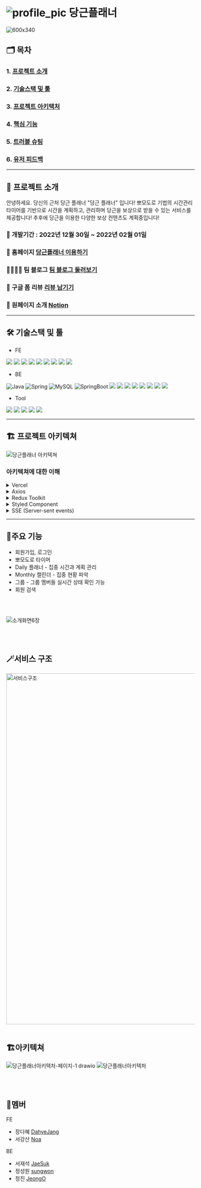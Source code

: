 
#  ![profile_pic](https://user-images.githubusercontent.com/110963294/217171052-b6d171f4-2d52-416e-9c14-9adb0e4c597b.png) 당근플래너

![600x340](https://user-images.githubusercontent.com/110963294/217157702-6b17cf6f-40f2-4611-9da9-d5e11eadca2d.png)

## 🗂️ 목차
### 1. [프로젝트 소개](#-프로젝트-소개)
### 2. [기술스택 및 툴](#-기술스택-및-툴)
### 3. [프로젝트 아키택처](#-프로젝트-아키택처)
### 4. [핵심 기능](#-핵심-기능)
### 5. [트러블 슈팅](#-트러블-슈팅)
### 6. [유저 피드백](#-유저-피드백)

<hr>

## 🚩 프로젝트 소개

안녕하세요. 당신의 근처 당근 플래너 "당근 플래너" 입니다! 
뽀모도로 기법의 시간관리 타이머를 기반으로 시간을 계획하고, 관리하며 당근을 보상으로 받을 수 있는 서비스를 제공합니다!
추후에 당근을 이용한 다양한 보상 컨텐츠도 계획중입니다!

### 📆 개발기간 : 2022년 12월 30일 ~ 2022년 02월 01일

### 🥕 홈페이지 [당근플래너 이용하기](https://www.dggnplanner.com/)

### 👨‍👨‍👧‍👧 팀 블로그 [팀 블로그 둘러보기](https://danggeunplanner.tistory.com/)

### 👄 구글 폼 리뷰 [리뷰 남기기](https://docs.google.com/forms/d/1LwUiqNQoysQiWK3vZF4Tbshc6GNsFTwIbiyQ-sgTW-U/edit)

### 📕 원페이지 소개 [Notion](https://suhjaesuk.notion.site/1131a8383e724f63b53469466b20cb99)

<hr>

## 🛠️ 기술스택 및 툴

- FE 

<img src="https://img.shields.io/badge/JavaScript-F7DF1E.svg?&style=for-the-badge&logo=JavaScript&logoColor=white"> <img src="https://img.shields.io/badge/React-0067A3.svg?&style=for-the-badge&logo=React&logoColor=white"> <img src="https://img.shields.io/badge/Redux-8B00FF.svg?&style=for-the-badge&logo=Redux&logoColor=white"> <img src="https://img.shields.io/badge/Axios-5A29E4.svg?&style=for-the-badge&logo=Axios&logoColor=white"> <img src="https://img.shields.io/badge/Yarn-2C8EBB?style=for-the-badge&logo=Yarn&logoColor=white"> <img src="https://img.shields.io/badge/styled components-DB7093?style=for-the-badge&logo=styled components&logoColor=white"> <img src="https://img.shields.io/badge/ReduxToolkit-764ABC?style=for-the-badge&logo=ReduxToolkit&logoColor=white"> <img src="https://img.shields.io/badge/HTML5-E34F26?style=for-the-badge&logo=HTML5&logoColor=white"> <img src="https://img.shields.io/badge/CSS3-1572B6?style=for-the-badge&logo=CSS3&logoColor=white">


- BE

![Java](https://img.shields.io/badge/Java-007396.svg?&style=for-the-badge&logo=Java&logoColor=white) ![Spring](https://img.shields.io/badge/Spring-6DB33F.svg?&style=for-the-badge&logo=Spring&logoColor=white) ![MySQL](https://img.shields.io/badge/MySQL-4479A1.svg?&style=for-the-badge&logo=MySQL&logoColor=white) ![SpringBoot](https://img.shields.io/badge/Spring_Boot-6DB33F.svg?&style=for-the-badge&logo=SpringBoot&logoColor=white) <img src="https://img.shields.io/badge/Spring Security-6DB33F.svg?&style=for-the-badge&logo=Spring Security&logoColor=white"> <img src="https://img.shields.io/badge/JWT-000000.svg?&style=for-the-badge&logo=JSON Web Tokens&logoColor=white"> <img src="https://img.shields.io/badge/Gradle-02303A.svg?&style=for-the-badge&logo=Gradle&logoColor=white"> <img src="https://img.shields.io/badge/NGINX-009639?style=for-the-badge&logo=NGINX&logoColor=white"> <img src="https://img.shields.io/badge/Amazon EC2-yellow?style=for-the-badge&logo=AmazonEC2&logoColor=white"> <img src="https://img.shields.io/badge/Amazon S3-yellow?style=for-the-badge&logo=AmazonS3&logoColor=white"> <img src="https://img.shields.io/badge/Github Actions-2088FF?style=for-the-badge&logo=Github Actions&logoColor=white"> <img src="https://img.shields.io/badge/Amazon RDS-527FFF?style=for-the-badge&logo=Amazon RDS&logoColor=white">

- Tool

<img src="https://img.shields.io/badge/GitHub-181717?style=for-the-badge&logo=GitHub&logoColor=white"/> <img src="https://img.shields.io/badge/Git-F05032?style=for-the-badge&logo=Git&logoColor=white"/> <img src="https://img.shields.io/badge/Slack-4A154B?style=for-the-badge&logo=Slack&logoColor=white"/> <img src="https://img.shields.io/badge/Notion-000000?style=for-the-badge&logo=Notion&logoColor=white"> <img src="https://img.shields.io/badge/Figma-F24E1E?style=for-the-badge&logo=Figma&logoColor=white">

<hr>

## 🏗️ 프로젝트 아키텍쳐

![당근플래너 아키텍쳐](https://user-images.githubusercontent.com/110963294/217158066-0b1365bb-7f69-4982-9b13-084128f81d54.png)

### 아키텍쳐에 대한 이해 

<details>
<summary> Vercel </summary>
<div markdown="1">

- 복잡한 절차없이 github 레포지토리와 연동하여 빠른 배포가 가능하며 휘발성 있는 https 주소를 이용하여 개발중에 수시로 디버깅을 편하게 할 수 있는 vercel을 선택하여 배포하였습니다.

</div>
</details>

<details>
<summary> Axios </summary>
<div markdown="1">

- Axios를 이용하여 통신하고, 요청한 rest api의 결과를 react를 통해 시각적으로 전달합니다.

</div>
</details>

<details>
<summary> Redux Toolkit </summary>
<div markdown="1">

- 효율적인 데이터 전역 관리를 위해 리덕스 툴킷을 도입하였습니다.

</div>
</details>

<details>
<summary> Styled Component </summary>
<div markdown="1">

- 스타일로는 JS환경을 최대한 활용하여 조건부 스타일링 할 수 있는 styled component를 선택하였습니다.

</div>
</details>

<details>
<summary> SSE (Server-sent events) </summary>
<div markdown="1">

- 실시간 알림 기능 구현을 위하여 SSE를 이용하였습니다.

</div>
</details>

<hr>


## 🎯주요 기능

- 회원가입, 로그인
- 뽀모도로 타이머
- Daily 플래너 - 집중 시간과 계획 관리
- Monthly 캘린더 - 집중 현황 파악
- 그룹 - 그룹 멤버들 실시간 상태 확인 가능
- 회원 검색

<br />
<br />

![소개화면6장](https://user-images.githubusercontent.com/110980231/213668486-7151d1d6-8817-4414-83ca-1673a881d195.png)

<br />
<br />

## 🪄서비스 구조

<img width="937" alt="서비스구조" src="https://user-images.githubusercontent.com/110980231/213668704-4067988c-81e1-49f8-a38b-8cb9297d5343.png">


<br />
<br />


## 🏗️아키텍쳐

![당근플래너아키텍처-페이지-1 drawio](https://user-images.githubusercontent.com/110980231/213653472-ffceb83e-4cbc-4e29-b091-448587ca1eec.png)
![당근플래너아키텍처](https://s3-us-west-2.amazonaws.com/secure.notion-static.com/1c8e18ad-ad18-419e-a913-e5156fd850af/Untitled.png)

<br />
<br />

## 👥멤버

FE
- 장다혜 [DahyeJang](https://github.com/DahyeJang)
- 서강산 [Noa](https://github.com/dkaodkaork)

BE
- 서재석 [JaeSuk](https://github.com/suhjaesuk)
- 정성원 [sungwon](https://github.com/SungwonJeong)
- 정진 [JeongO](https://github.com/JeongO41)



